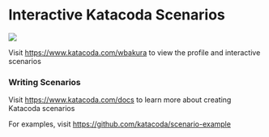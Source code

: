 # Interactive Katacoda Scenarios

[![](http://shields.katacoda.com/katacoda/wbakura/count.svg)](https://www.katacoda.com/wbakura "Get your profile on Katacoda.com")

Visit https://www.katacoda.com/wbakura to view the profile and interactive scenarios

### Writing Scenarios
Visit https://www.katacoda.com/docs to learn more about creating Katacoda scenarios

For examples, visit https://github.com/katacoda/scenario-example
